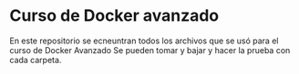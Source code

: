 # Curso de Docker avanzado

En este repositorio se ecneuntran  todos los archivos que se usó para el curso de Docker Avanzado
Se pueden tomar y bajar y hacer la prueba con cada carpeta.
